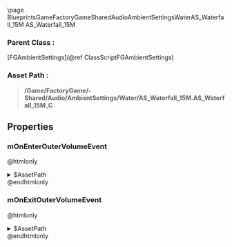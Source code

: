 \page BlueprintsGameFactoryGameSharedAudioAmbientSettingsWaterAS_Waterfall_15M AS_Waterfall_15M
### Parent Class :
[FGAmbientSettings](@ref ClassScriptFGAmbientSettings)
### Asset Path :
<b><blockquote>/Game/FactoryGame/-Shared/Audio/AmbientSettings/Water/AS_Waterfall_15M.AS_Waterfall_15M_C</blockquote></b>
## Properties

### mOnEnterOuterVolumeEvent
@htmlonly
<details>
 <summary>$AssetPath</summary>
<b><a href="_blueprints_game_factory_game_world_environment_audio_ambient_zones__shared_waterfalls_play__w__water__waterfall__rapid__bright.html"><blockquote>Play_W_Water_Waterfall_Rapid_Bright</blockquote></a></b>
</details>
@endhtmlonly

### mOnExitOuterVolumeEvent
@htmlonly
<details>
 <summary>$AssetPath</summary>
<b><a href="_blueprints_game_factory_game_world_environment_audio_ambient_zones__shared_waterfalls_stop__w__water__waterfall__rapid__bright.html"><blockquote>Stop_W_Water_Waterfall_Rapid_Bright</blockquote></a></b>
</details>
@endhtmlonly


